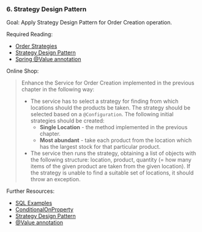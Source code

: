 ### 6. Strategy Design Pattern

Goal: Apply Strategy Design Pattern for Order Creation operation.

Required Reading:

- [Order Strategies](https://github.com/msg-CareerPaths/spring-training/blob/career-start-2023/documents/order-strategies.md)
- [Strategy Design Pattern](https://en.wikipedia.org/wiki/Strategy_pattern)
- [Spring @Value annotation](https://www.baeldung.com/spring-value-annotation)

Online Shop:

> Enhance the Service for Order Creation implemented in the previous chapter in the following way: 
> - The service has to select a strategy for finding from which locations should the products be taken. The strategy should be selected based on a `@Configuration`. The following initial strategies should be created:
>   - **Single Location**  - the method implemented in the previous chapter.
>   - **Most abundant** - take each product from the location which has the largest stock for that particular product.
> - The service then runs the strategy, obtaining a list of objects with the following structure: location, product, quantity (= how many items of the given product are taken from the given location). If the strategy is unable to find a suitable set of locations, it should throw an exception.

Further Resources:

- [SQL Examples](https://github.com/msg-CareerPaths/spring-training/blob/career-start-2023/documents/find-row-with-max-sql.pdf)
- [ConditionalOnProperty](https://docs.spring.io/spring-boot/docs/2.1.4.RELEASE/api/org/springframework/boot/autoconfigure/condition/ConditionalOnProperty.html)
- [Strategy Design Pattern](https://www.youtube.com/watch?v=v9ejT8FO-7I&t=991s)
- [@Value annotation](https://www.youtube.com/watch?v=vLSyFktOm4g&ab_channel=DanVega)